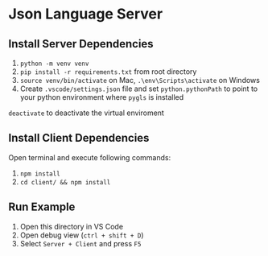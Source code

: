 # Json Language Server

## Install Server Dependencies

1. `python -m venv venv`
1. `pip install -r requirements.txt` from root directory
1. `source venv/bin/activate` on Mac, `.\env\Scripts\activate` on Windows
1. Create `.vscode/settings.json` file and set `python.pythonPath` to point to your python environment where `pygls` is installed

`deactivate` to deactivate the virtual enviroment

## Install Client Dependencies

Open terminal and execute following commands:

1. `npm install`
1. `cd client/ && npm install`

## Run Example

1. Open this directory in VS Code
1. Open debug view (`ctrl + shift + D`)
1. Select `Server + Client` and press `F5`
